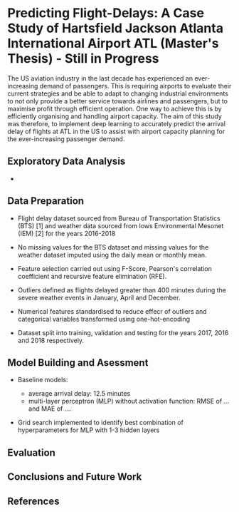 # Predicting Flight-Delays: A Case Study of Hartsfield Jackson Atlanta International Airport ATL (Master's Thesis) - **Still in Progress**
The US aviation industry in the last decade has experienced an ever-increasing demand of passengers. This is requiring airports to evaluate their current strategies and be able to adapt to changing industrial environments to not only provide a better service towards airlines and passengers, but to maximise profit through efficient operation. One way to achieve this is by efficiently organising and handling airport capacity. The aim of this study was therefore, to implement deep learning to accurately predict the arrival delay of flights at ATL in the US to assist with airport capacity planning for the ever-increasing passenger demand.

## Exploratory Data Analysis

* 


## Data Preparation
* Flight delay dataset sourced from Bureau of Transportation Statistics (BTS) [1] and weather data sourced from Iows Environmental Mesonet (IEM) [2] for the years 2016-2018

* No missing values for the BTS dataset and missing values for the weather dataset imputed using the daily mean or monthly mean.

* Feature selection carried out using F-Score, Pearson's correlation coefficient and recursive feature elimination (RFE).

* Outliers defined as flights delayed greater than 400 minutes during the severe weather events in January, April and December.

* Numerical features standardised to reduce effecr of outliers and categorical variables transformed using one-hot-encoding

* Dataset split into training, validation and testing for the years 2017, 2016 and 2018 respectively. 

## Model Building and Asessment

* Baseline models:
  * average arrival delay: 12.5 minutes
  * multi-layer perceptron (MLP) without activation function: RMSE of ... and MAE of ....

* Grid search implemented to identify best combination of hyperparameters for MLP with 1-3 hidden layers

## Evaluation

## Conclusions and Future Work

## References

